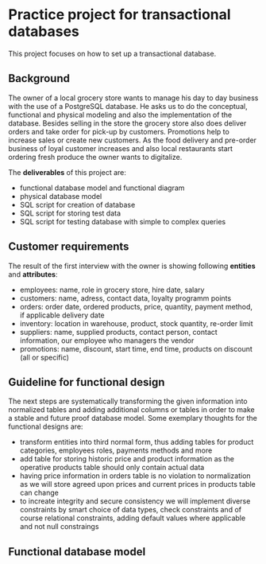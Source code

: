 # Practice project for transactional databases

This project focuses on how to set up a transactional database.

## Background

The owner of a local grocery store wants to manage his day to day business with the use of a PostgreSQL database. He asks us to do the conceptual, functional and physical modeling and also the implementation of the database. Besides selling in the store the grocery store also does deliver orders and take order for pick-up by customers. Promotions help to increase sales or create new customers. As the food delivery and pre-order business of loyal customer increases and also local restaurants start ordering fresh produce the owner wants to digitalize.

The **deliverables** of this project are:
- functional database model and functional diagram
- physical database model
- SQL script for creation of database
- SQL script for storing test data
- SQL script for testing database with simple to complex queries

## Customer requirements

The result of the first interview with the owner is showing following **entities** and **attributes**:
- employees: name, role in grocery store, hire date, salary
- customers: name, adress, contact data, loyalty programm points
- orders: order date, ordered products, price, quantity, payment method, if applicable delivery date
- inventory: location in warehouse, product, stock quantity, re-order limit
- suppliers: name, supplied products, contact person, contact information, our employee who managers the vendor
- promotions: name, discount, start time, end time, products on discount (all or specific)

## Guideline for functional design

The next steps are systematically transforming the given information into normalized tables and adding additional columns or tables in order to make a stable and future proof database model. Some exemplary thoughts for the functional designs are:
- transform entities into third normal form, thus adding tables for product categories, employees roles, payments methods and more
- add table for storing historic price and product information as the operative products table should only contain actual data
- having price information in orders table is no violation to normalization as we will store agreed upon prices and current prices in products table can change
- to increate integrity and secure consistency we will implement diverse constraints by smart choice of data types, check constraints and of course relational constraints, adding default values where applicable and not null constraings

## Functional database model

